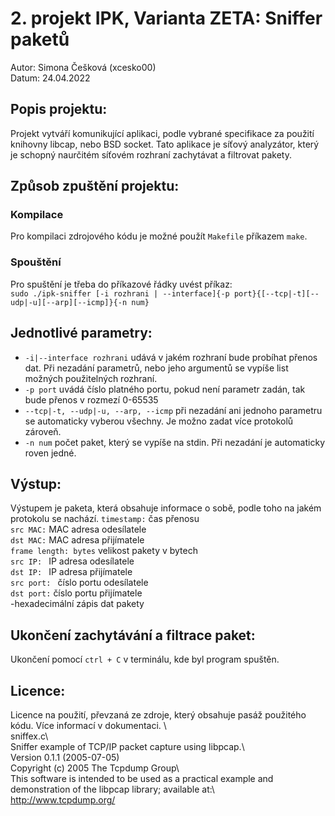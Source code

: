# 2. projekt IPK, Varianta ZETA: Sniffer paketů
Autor: Simona Češková (xcesko00)\
Datum: 24.04.2022
## Popis projektu:
Projekt vytváří komunikující aplikaci, podle vybrané specifikace za použití knihovny libcap, nebo BSD socket. Tato aplikace je síťový analyzátor, který je schopný naurčitém síťovém rozhraní zachytávat a filtrovat pakety.
## Způsob zpuštění projektu:
### Kompilace
Pro kompilaci zdrojového kódu je možné použít `Makefile` příkazem `make`.
### Spouštění
Pro spuštění je třeba do příkazové řádky uvést příkaz:\
`sudo ./ipk-sniffer [-i rozhrani | --interface]{-p port}{[--tcp|-t][--udp|-u][--arp][--icmp]}{-n num}`
## Jednotlivé parametry:
- `-i|--interface rozhrani` udává v jakém rozhraní bude probíhat přenos dat. Při nezadání parametrů, nebo jeho argumentů se vypíše list možných použitelných rozhraní.
- `-p port` uvádá číslo platného portu, pokud není parametr zadán, tak bude přenos v rozmezí 0-65535
- `--tcp|-t, --udp|-u, --arp, --icmp` při nezadání ani jednoho parametru se automaticky vyberou všechny. Je možno zadat více protokolů zároveň.
- `-n num` počet paket, který se vypíše na stdin. Při nezadání je automaticky roven jedné.
## Výstup:
Výstupem je paketa, která obsahuje informace o sobě, podle toho na jakém protokolu se nachází.
`timestamp:` čas přenosu\
`src MAC:` MAC adresa odesílatele\
`dst MAC:` MAC adresa přijímatele\
`frame length: bytes` velikost pakety v bytech\
`src IP: ` IP adresa odesílatele\
`dst IP: ` IP adresa přijímatele\
`src port: ` číslo portu odesílatele\
`dst port:` číslo portu přijímatele\
-hexadecimální zápis dat pakety

## Ukončení zachytávání a filtrace paket:
Ukončení pomocí `ctrl + C` v terminálu, kde byl program spuštěn.
## Licence:
Licence na použití, převzaná ze zdroje, který obsahuje pasáž použitého kódu. Více informací v dokumentaci. \ \
sniffex.c\ \
Sniffer example of TCP/IP packet capture using libpcap.\ \
Version 0.1.1 (2005-07-05)\
Copyright (c) 2005 The Tcpdump Group\ \
This software is intended to be used as a practical example and\
demonstration of the libpcap library; available at:\ \
http://www.tcpdump.org/


